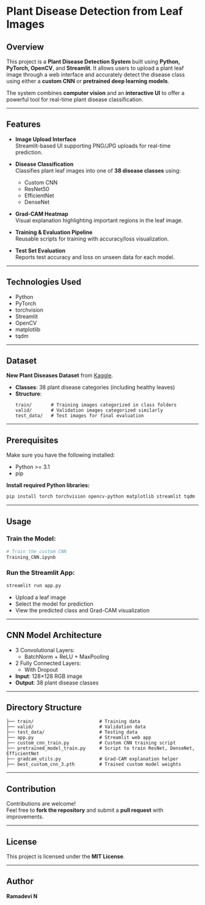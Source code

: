 
# Plant Disease Detection from Leaf Images

## Overview  
This project is a **Plant Disease Detection System** built using **Python, PyTorch, OpenCV**, and **Streamlit**. It allows users to upload a plant leaf image through a web interface and accurately detect the disease class using either a **custom CNN** or **pretrained deep learning models**.  

The system combines **computer vision** and an **interactive UI** to offer a powerful tool for real-time plant disease classification.

---

## Features

- **Image Upload Interface**  
  Streamlit-based UI supporting PNG/JPG uploads for real-time prediction.

- **Disease Classification**  
  Classifies plant leaf images into one of **38 disease classes** using:
  - Custom CNN  
  - ResNet50  
  - EfficientNet  
  - DenseNet  

- **Grad-CAM Heatmap**  
  Visual explanation highlighting important regions in the leaf image.

- **Training & Evaluation Pipeline**  
  Reusable scripts for training with accuracy/loss visualization.

- **Test Set Evaluation**  
  Reports test accuracy and loss on unseen data for each model.

---

## Technologies Used

- Python  
- PyTorch  
- torchvision  
- Streamlit  
- OpenCV  
- matplotlib  
- tqdm

---

## Dataset

**New Plant Diseases Dataset** from [Kaggle](https://www.kaggle.com/).  
- **Classes**: 38 plant disease categories (including healthy leaves)  
- **Structure**:
  ```
  train/       # Training images categorized in class folders  
  valid/       # Validation images categorized similarly  
  test_data/   # Test images for final evaluation
  ```

---

## Prerequisites

Make sure you have the following installed:

- Python >= 3.1 
- pip

**Install required Python libraries:**
```bash
pip install torch torchvision opencv-python matplotlib streamlit tqdm
```

---

## Usage

### Train the Model:
```bash
# Train the custom CNN
Training_CNN.ipynb
```

### Run the Streamlit App:
```bash
streamlit run app.py
```

- Upload a leaf image  
- Select the model for prediction  
- View the predicted class and Grad-CAM visualization

---

## CNN Model Architecture

- 3 Convolutional Layers:
  - BatchNorm + ReLU + MaxPooling  
- 2 Fully Connected Layers:
  - With Dropout  
- **Input**: 128×128 RGB image  
- **Output**: 38 plant disease classes

---

## Directory Structure

```plaintext
├── train/                        # Training data
├── valid/                        # Validation data
├── test_data/                    # Testing data
├── app.py                        # Streamlit web app
├── custom_cnn_train.py           # Custom CNN training script
├── pretrained_model_train.py     # Script to train ResNet, DenseNet, EfficientNet
├── gradcam_utils.py              # Grad-CAM explanation helper
├── best_custom_cnn_3.pth         # Trained custom model weights
```

---

## Contribution

Contributions are welcome!  
Feel free to **fork the repository** and submit a **pull request** with improvements.

---

## License

This project is licensed under the **MIT License**.

---

## Author

**Ramadevi N**
